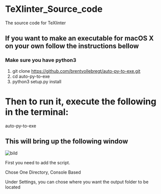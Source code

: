 # TeXlinter_Source_code
The source code for TeXlinter

## If you want to make an executable for macOS X on your own follow the instructions bellow
### Make sure you have python3
1. git clone https://github.com/brentvollebregt/auto-py-to-exe.git
2. cd auto-py-to-exe
3. python3 setup.py install
# Then to run it, execute the following in the terminal:
auto-py-to-exe
## This will bring up the following window
![bild](https://user-images.githubusercontent.com/99668019/158139599-f088a51e-0aec-4a39-bfd2-a7a72f8279ac.png)

First you need to add the script.

Chose One Directory, Console Based

Under Settings, you can chose where you want the output folder to be located
